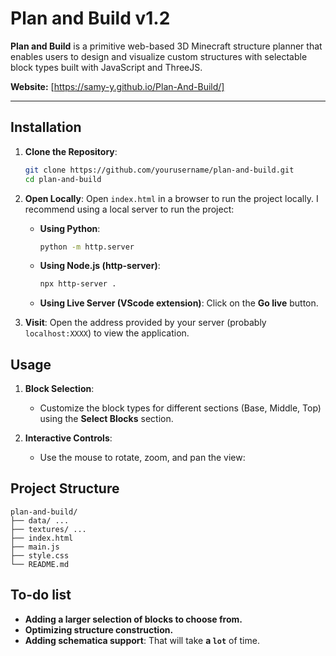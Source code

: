 # Plan and Build v1.2

**Plan and Build** is a primitive web-based 3D Minecraft structure planner that enables users to design and visualize custom structures with selectable block types built with JavaScript and ThreeJS.

**Website:** [https://samy-y.github.io/Plan-And-Build/]

---

## Installation

1. **Clone the Repository**:
   ```bash
   git clone https://github.com/yourusername/plan-and-build.git
   cd plan-and-build
   ```

2. **Open Locally**:
   Open `index.html` in a browser to run the project locally. I recommend using a local server to run the project:
   - **Using Python**:
     ```bash
     python -m http.server
     ```
   - **Using Node.js (http-server)**:
     ```bash
     npx http-server .
     ```
   - **Using Live Server (VScode extension)**:
     Click on the __Go live__ button.

3. **Visit**: Open the address provided by your server (probably `localhost:XXXX`) to view the application.

## Usage

1. **Block Selection**:
   - Customize the block types for different sections (Base, Middle, Top) using the **Select Blocks** section.

2. **Interactive Controls**:
   - Use the mouse to rotate, zoom, and pan the view:

## Project Structure

```
plan-and-build/
├── data/ ...
├── textures/ ...
├── index.html
├── main.js
├── style.css
└── README.md
```

## To-do list

- **Adding a larger selection of blocks to choose from.**
- **Optimizing structure construction.**
- **Adding schematica support**: That will take **a `lot`** of time.

